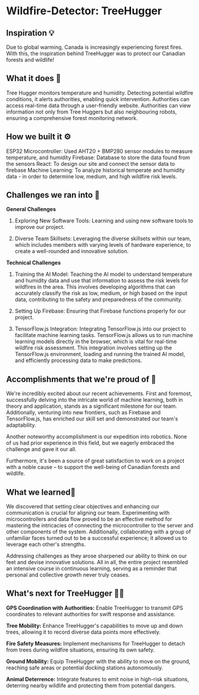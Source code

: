 # Wildfire-Detector: TreeHugger

## Inspiration 💡

Due to global warming, Canada is increasingly experiencing forest fires. With this, the inspiration behind TreeHugger was to protect our Canadian forests and wildlife! 

## What it does 🤖

Tree Hugger monitors temperature and humidity. Detecting potential wildfire conditions, it alerts authorities, enabling quick intervention. Authorities can access real-time data through a user-friendly website. Authorities can view information not only from Tree Huggers but also neighbouring robots, ensuring a comprehensive forest monitoring network.

## How we built it ⚙️

ESP32 Microcontroller: Used AHT20 + BMP280 sensor modules to measure temperature, and humidity
Firebase: Database to store the data found from the sensors
React: To design our site and connect the sensor data to firebase
Machine Learning: To analyze historical temperate and humidity data - in order to determine low, medium, and high wildfire risk levels.

## Challenges we ran into 😬

**General Challenges**
1. Exploring New Software Tools: Learning and using new software tools to improve our project.

2. Diverse Team Skillsets: Leveraging the diverse skillsets within our team, which includes members with varying levels of hardware experience, to create a well-rounded and innovative solution.


**Technical Challenges**
1. Training the AI Model: Teaching the AI model to understand temperature and humidity data and use that information to assess the risk levels for wildfires in the area. This involves developing algorithms that can accurately classify the risk as low, medium, or high based on the input data, contributing to the safety and preparedness of the community.

2. Setting Up Firebase: Ensuring that Firebase functions properly for our project.

3. TensorFlow.js Integration: Integrating TensorFlow.js into our project to facilitate machine learning tasks. TensorFlow.js allows us to run machine learning models directly in the browser, which is vital for real-time wildfire risk assessment. This integration involves setting up the TensorFlow.js environment, loading and running the trained AI model, and efficiently processing data to make predictions.

## Accomplishments that we're proud of 🥳

We're incredibly excited about our recent achievements. First and foremost, successfully delving into the intricate world of machine learning, both in theory and application, stands as a significant milestone for our team. Additionally, venturing into new frontiers, such as Firebase and TensorFlow.js, has enriched our skill set and demonstrated our team's adaptability.

Another noteworthy accomplishment is our expedition into robotics. None of us had prior experience in this field, but we eagerly embraced the challenge and gave it our all.

Furthermore, it's been a source of great satisfaction to work on a project with a noble cause – to support the well-being of Canadian forests and wildlife.

## What we learned🧐

We discovered that setting clear objectives and enhancing our communication is crucial for aligning our team. Experimenting with microcontrollers and data flow proved to be an effective method for mastering the intricacies of connecting the microcontroller to the server and other components of the system. Additionally, collaborating with a group of unfamiliar faces turned out to be a successful experience; it allowed us to leverage each other's strengths.

Addressing challenges as they arose sharpened our ability to think on our feet and devise innovative solutions. All in all, the entire project resembled an intensive course in continuous learning, serving as a reminder that personal and collective growth never truly ceases.

## What's next for TreeHugger 🌲🤗

**GPS Coordination with Authorities:** Enable TreeHugger to transmit GPS coordinates to relevant authorities for swift response and assistance.

**Tree Mobility:** Enhance TreeHugger's capabilities to move up and down trees, allowing it to record diverse data points more effectively.

**Fire Safety Measures:** Implement mechanisms for TreeHugger to detach from trees during wildfire situations, ensuring its own safety.

**Ground Mobility:** Equip TreeHugger with the ability to move on the ground, reaching safe areas or potential docking stations autonomously.

**Animal Deterrence:** Integrate features to emit noise in high-risk situations, deterring nearby wildlife and protecting them from potential dangers.
